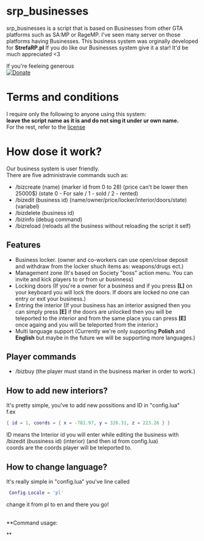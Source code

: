 # srp_businesses
srp_businesses is a script that is based on Businesses from other GTA platforms such as SA:MP or RageMP. I've seen many server on those platforms having Businesses.
This business system was orginally developed for **StrefaRP.pl** If you do like our Businesses system give it a star! It'd be much appreciated <3

If you're feeleing generous<br>
<a href="https://paypal.me/pools/c/8g4D2PWQCG" rel="nofollow"><img src="https://camo.githubusercontent.com/d5d24e33e2f4b6fe53987419a21b203c03789a8f/68747470733a2f2f696d672e736869656c64732e696f2f62616467652f446f6e6174652d50617950616c2d677265656e2e737667" alt="Donate" data-canonical-src="https://img.shields.io/badge/Donate-PayPal-green.svg" style="max-width:100%;"></a>

# Terms and conditions
I require only the following to anyone using this system:<br> **leave the script name as it is and do not sing it under ur own name.**
<br>For the rest, refer to the [license](https://github.com/Ezi2k/srp_businesses/blob/master/docs/LICENSE)

# How dose it work?
Our business system is user friendly.<br>
There are five administravie commands such as:
- /bizcreate (name) (marker id from 0 to 28) (price can't be lower then 25000$) (state 0 - For sale / 1 - sold / 2 - rented)
- /bizedit (business id) (name/owner/price/locker/interior/doors/state) (variabel)
- /bizdelete (business id)
- /bizinfo (debug command)
- /bizreload (reloads all the business without reloading the script it self)

## Features
- Business locker. (owner and co-workers can use open/close deposit and withdraw from the locker shuch items as: weapons/drugs ect.)
- Management zone (It's based on Society "boss" action menu. You can invite and kick players to or from ur businness)
- Locking doors (If you're a owner for a business and if you press **[L]** on your keyboard you will lock the doors. If doors are locked no one can entry or exit your business.)
- Entring the interior (If your business has an interior assigned then you can simply press **[E]** if the doors are unlocked then you will be teleported to the interior and from the same place you can press **[E]** once againg and you will be teleported from the interior.)
- Multi language support (Currently we're only supporting **Polish** and **English** but maybe in the future we will be supporting more languages.)

## Player commands
- /bizbuy (the player must stand in the business marker in order to work.)

## How to add new interiors?
It's pretty simple, you've to add new possitions and ID in "config.lua"<br> 
f.ex
```lua
{ id = 1, coords = { x = -781.97, y = 326.31, z = 223.26 } }
``` 
ID means the Interior id you will enter while editing the business with /bizedit (bussiness id) (interior) (and then id from config.lua)
<br>
coords are the coords player will be teleported to.

## How to change language?
It's really simple in "config.lua" you've line called 
```lua
 Config.Locale = 'pl'
``` 
change it from pl to en and there you go!

<br>
**Command usage:

**
